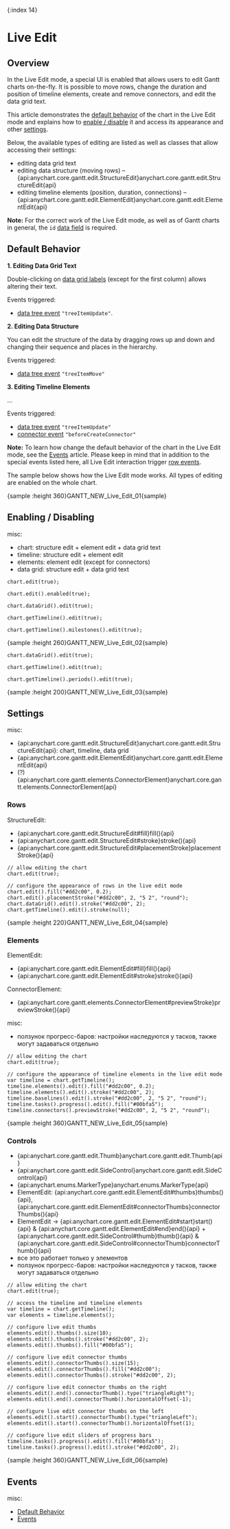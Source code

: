 {:index 14}
# Live Edit

## Overview

In the Live Edit mode, a special UI is enabled that allows users to edit Gantt charts on-the-fly. It is possible to move rows, change the duration and position of timeline elements, create and remove connectors, and edit the data grid text.

This article demonstrates the [default behavior](#default_behavior) of the chart in the Live Edit mode and explains how to [enable / disable](#enabling_/_disabling) it and access its appearance and other [settings](#settings).

Below, the available types of editing are listed as well as classes that allow accessing their settings:

* editing data grid text
* editing data structure (moving rows) – {api:anychart.core.gantt.edit.StructureEdit}anychart.core.gantt.edit.StructureEdit{api}
* editing timeline elements (position, duration, connections) – {api:anychart.core.gantt.edit.ElementEdit}anychart.core.gantt.edit.ElementEdit{api}

**Note:** For the correct work of the Live Edit mode, as well as of Gantt charts in general, the `id` [data field](Data#data_fields) is required.

## Default Behavior

**1. Editing Data Grid Text**

Double-clicking on [data grid labels](Data_Grid/Columns#text_\(labels\)) (except for the first column) allows altering their text.

Events triggered:

* [data tree event](Events#data_tree) `"treeItemUpdate"`.

**2. Editing Data Structure**

You can edit the structure of the data by dragging rows up and down and changing their sequence and places in the hierarchy.

Events triggered:

* [data tree event](Events#data_tree) `"treeItemMove"`

**3. Editing Timeline Elements**

...

Events triggered:

* [data tree event](Events#data_tree) `"treeItemUpdate"`
* [connector event](Events#connectors) `"beforeCreateConnector"`

**Note:** To learn how change the default behavior of the chart in the Live Edit mode, see the [Events](Events) article. Please keep in mind that in addition to the special events listed here, all Live Edit interaction trigger [row events](Events#rows).

The sample below shows how the Live Edit mode works. All types of editing are enabled on the whole chart.

{sample :height 360}GANTT\_NEW\_Live\_Edit\_01{sample}

## Enabling / Disabling

misc:

* chart: structure edit + element edit + data grid text
* timeline: structure edit + element edit	
* elements: element edit (except for connectors)
* data grid: structure edit + data grid text


```
chart.edit(true);
```

```
chart.edit().enabled(true);
```

```
chart.dataGrid().edit(true);
```

```
chart.getTimeline().edit(true);
```

```
chart.getTimeline().milestones().edit(true);
```

{sample :height 260}GANTT\_NEW\_Live\_Edit\_02{sample}

```
chart.dataGrid().edit(true);
```

```
chart.getTimeline().edit(true);
```

```
chart.getTimeline().periods().edit(true);
```

{sample :height 200}GANTT\_NEW\_Live\_Edit\_03{sample}

## Settings

misc:

* {api:anychart.core.gantt.edit.StructureEdit}anychart.core.gantt.edit.StructureEdit{api}: chart, timeline, data grid
* {api:anychart.core.gantt.edit.ElementEdit}anychart.core.gantt.edit.ElementEdit{api}
* (?) {api:anychart.core.gantt.elements.ConnectorElement}anychart.core.gantt.elements.ConnectorElement{api}

### Rows

StructureEdit:

* {api:anychart.core.gantt.edit.StructureEdit#fill}fill(){api}
* {api:anychart.core.gantt.edit.StructureEdit#stroke}stroke(){api}
* {api:anychart.core.gantt.edit.StructureEdit#placementStroke}placementStroke(){api}


```
// allow editing the chart
chart.edit(true);

// configure the appearance of rows in the live edit mode
chart.edit().fill("#dd2c00", 0.2);
chart.edit().placementStroke("#dd2c00", 2, "5 2", "round");
chart.dataGrid().edit().stroke("#dd2c00", 2);
chart.getTimeline().edit().stroke(null);
```

{sample :height 220}GANTT\_NEW\_Live\_Edit\_04{sample}

### Elements

ElementEdit:
* {api:anychart.core.gantt.edit.ElementEdit#fill}fill(){api}
* {api:anychart.core.gantt.edit.ElementEdit#stroke}stroke(){api}

ConnectorElement:
* {api:anychart.core.gantt.elements.ConnectorElement#previewStroke}previewStroke(){api}

misc:
* ползунок прогресс-баров: настройки наследуются у тасков, также могут задаваться отдельно


```
// allow editing the chart
chart.edit(true);

// configure the appearance of timeline elements in the live edit mode
var timeline = chart.getTimeline();
timeline.elements().edit().fill("#dd2c00", 0.2);
timeline.elements().edit().stroke("#dd2c00", 2);
timeline.baselines().edit().stroke("#dd2c00", 2, "5 2", "round");
timeline.tasks().progress().edit().fill("#00bfa5");
timeline.connectors().previewStroke("#dd2c00", 2, "5 2", "round");
```

{sample :height 360}GANTT\_NEW\_Live\_Edit\_05{sample}

### Controls

* {api:anychart.core.gantt.edit.Thumb}anychart.core.gantt.edit.Thumb{api}
* {api:anychart.core.gantt.edit.SideControl}anychart.core.gantt.edit.SideControl{api}
* {api:anychart.enums.MarkerType}anychart.enums.MarkerType{api}
* ElementEdit:  {api:anychart.core.gantt.edit.ElementEdit#thumbs}thumbs(){api}, {api:anychart.core.gantt.edit.ElementEdit#connectorThumbs}connectorThumbs(){api}
* ElementEdit -> {api:anychart.core.gantt.edit.ElementEdit#start}start(){api} & {api:anychart.core.gantt.edit.ElementEdit#end}end(){api} + {api:anychart.core.gantt.edit.SideControl#thumb}thumb(){api} & {api:anychart.core.gantt.edit.SideControl#connectorThumb}connectorThumb(){api}
* все это работает только у элементов
* ползунок прогресс-баров: настройки наследуются у тасков, также могут задаваться отдельно


```
// allow editing the chart
chart.edit(true);

// access the timeline and timeline elements
var timeline = chart.getTimeline();
var elements = timeline.elements();

// configure live edit thumbs
elements.edit().thumbs().size(10);
elements.edit().thumbs().stroke("#dd2c00", 2);
elements.edit().thumbs().fill("#00bfa5");

// configure live edit connector thumbs
elements.edit().connectorThumbs().size(15);
elements.edit().connectorThumbs().fill("#dd2c00");
elements.edit().connectorThumbs().stroke("#dd2c00", 2);

// configure live edit connector thumbs on the right
elements.edit().end().connectorThumb().type("triangleRight");
elements.edit().end().connectorThumb().horizontalOffset(-1);

// configure live edit connector thumbs on the left
elements.edit().start().connectorThumb().type("triangleLeft");
elements.edit().start().connectorThumb().horizontalOffset(1);

// configure live edit sliders of progress bars
timeline.tasks().progress().edit().fill("#00bfa5");
timeline.tasks().progress().edit().stroke("#dd2c00", 2);
```

{sample :height 360}GANTT\_NEW\_Live\_Edit\_06{sample}

## Events

misc:

* [Default Behavior](#default_behavior)
* [Events](Events)
